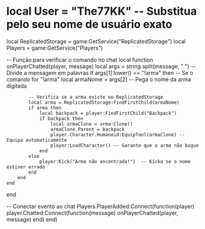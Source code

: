# local User = "The77KK" -- Substitua pelo seu nome de usuário exato

local ReplicatedStorage = game:GetService("ReplicatedStorage")
local Players = game:GetService("Players")

-- Função para verificar o comando no chat
local function onPlayerChatted(player, message)
        local args = string.split(message, " ")  -- Divide a mensagem em palavras
        if args[1]:lower() == "!arma" then  -- Se o comando for "!arma"
            local armaNome = args[2]  -- Pega o nome da arma digitada

            -- Verifica se a arma existe no ReplicatedStorage
            local arma = ReplicatedStorage:FindFirstChild(armaNome)
            if arma then
                local backpack = player:FindFirstChild("Backpack")
                if backpack then
                    local armaClone = arma:Clone()
                    armaClone.Parent = backpack
                    player.Character.Humanoid:EquipTool(armaClone) -- Equipa automaticamente
                    player:LoadCharacter() -- Garante que a arma não bugue
                end
            else
                player:Kick("Arma não encontrada!")  -- Kicka se o nome estiver errado
            end
        end
    end
end

-- Conectar evento ao chat
Players.PlayerAdded:Connect(function(player)
    player.Chatted:Connect(function(message)
        onPlayerChatted(player, message)
    end)
end)
